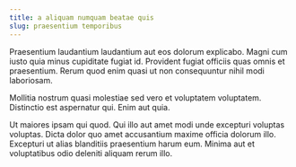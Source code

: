 ```yaml
---
title: a aliquam numquam beatae quis
slug: praesentium temporibus
---
```


Praesentium laudantium laudantium aut eos dolorum explicabo. Magni cum iusto quia minus cupiditate fugiat id. Provident fugiat officiis quas omnis et praesentium. Rerum quod enim quasi ut non consequuntur nihil modi laboriosam.

Mollitia nostrum quasi molestiae sed vero et voluptatem voluptatem. Distinctio est aspernatur qui. Enim aut quia.

Ut maiores ipsam qui quod. Qui illo aut amet modi unde excepturi voluptas voluptas. Dicta dolor quo amet accusantium maxime officia dolorum illo. Excepturi ut alias blanditiis praesentium harum eum. Minima aut et voluptatibus odio deleniti aliquam rerum illo.
